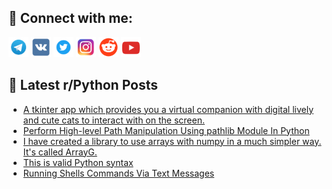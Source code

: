 ## 🔎 Connect with me:
[<img src="https://github.com/bullbesh/bullbesh/blob/main/images/Telegram.png" width="32" height="32" />](https://t.me/bullbesh)
[<img src="https://github.com/bullbesh/bullbesh/blob/main/images/VK.png" width="32" height="32" />](https://vk.com/bullbesh)
[<img src="https://github.com/bullbesh/bullbesh/blob/main/images/Twitter.png" width="32" height="32" />](https://twitter.com/bullbesh1)
[<img src="https://github.com/bullbesh/bullbesh/blob/main/images/Instagram.png" width="32" height="32" />](https://www.instagram.com/bullbesh)
[<img src="https://github.com/bullbesh/bullbesh/blob/main/images/Reddit.png" width="32" height="32" />](https://www.reddit.com/user/bullbesh)
[<img src="https://github.com/bullbesh/bullbesh/blob/main/images/YouTube.png" width="32" height="32" />](https://www.youtube.com/channel/UCtfjRs6uzgq5mfm8S06WTcg)

## 📕 Latest r/Python Posts
<!-- BLOG-POST-LIST:START -->
- [A tkinter app which provides you a virtual companion with digital lively and cute cats to interact with on the screen.](https://www.reddit.com/r/Python/comments/1465fzs/a_tkinter_app_which_provides_you_a_virtual/)
- [Perform High-level Path Manipulation Using pathlib Module In Python](https://www.reddit.com/r/Python/comments/14655gt/perform_highlevel_path_manipulation_using_pathlib/)
- [I have created a library to use arrays with numpy in a much simpler way. It&#39;s called ArrayG.](https://www.reddit.com/r/Python/comments/1464roj/i_have_created_a_library_to_use_arrays_with_numpy/)
- [This is valid Python syntax](https://www.reddit.com/r/Python/comments/1463bpn/this_is_valid_python_syntax/)
- [Running Shells Commands Via Text Messages](https://www.reddit.com/r/Python/comments/14639wi/running_shells_commands_via_text_messages/)
<!-- BLOG-POST-LIST:END -->
